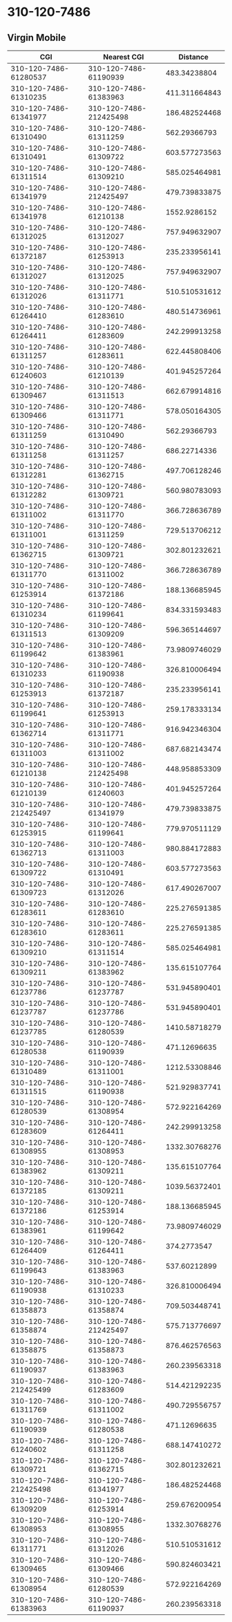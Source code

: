 # 310-120-7486
## Virgin Mobile


| CGI | Nearest CGI | Distance |
|-----|-------------|----------|
| 310-120-7486-61280537 | 310-120-7486-61190939 | 483.34238804 |
| 310-120-7486-61310235 | 310-120-7486-61383963 | 411.311664843 |
| 310-120-7486-61341977 | 310-120-7486-212425498 | 186.482524468 |
| 310-120-7486-61310490 | 310-120-7486-61311259 | 562.29366793 |
| 310-120-7486-61310491 | 310-120-7486-61309722 | 603.577273563 |
| 310-120-7486-61311514 | 310-120-7486-61309210 | 585.025464981 |
| 310-120-7486-61341979 | 310-120-7486-212425497 | 479.739833875 |
| 310-120-7486-61341978 | 310-120-7486-61210138 | 1552.9286152 |
| 310-120-7486-61312025 | 310-120-7486-61312027 | 757.949632907 |
| 310-120-7486-61372187 | 310-120-7486-61253913 | 235.233956141 |
| 310-120-7486-61312027 | 310-120-7486-61312025 | 757.949632907 |
| 310-120-7486-61312026 | 310-120-7486-61311771 | 510.510531612 |
| 310-120-7486-61264410 | 310-120-7486-61283610 | 480.514736961 |
| 310-120-7486-61264411 | 310-120-7486-61283609 | 242.299913258 |
| 310-120-7486-61311257 | 310-120-7486-61283611 | 622.445808406 |
| 310-120-7486-61240603 | 310-120-7486-61210139 | 401.945257264 |
| 310-120-7486-61309467 | 310-120-7486-61311513 | 662.679914816 |
| 310-120-7486-61309466 | 310-120-7486-61311771 | 578.050164305 |
| 310-120-7486-61311259 | 310-120-7486-61310490 | 562.29366793 |
| 310-120-7486-61311258 | 310-120-7486-61311257 | 686.22714336 |
| 310-120-7486-61312281 | 310-120-7486-61362715 | 497.706128246 |
| 310-120-7486-61312282 | 310-120-7486-61309721 | 560.980783093 |
| 310-120-7486-61311002 | 310-120-7486-61311770 | 366.728636789 |
| 310-120-7486-61311001 | 310-120-7486-61311259 | 729.513706212 |
| 310-120-7486-61362715 | 310-120-7486-61309721 | 302.801232621 |
| 310-120-7486-61311770 | 310-120-7486-61311002 | 366.728636789 |
| 310-120-7486-61253914 | 310-120-7486-61372186 | 188.136685945 |
| 310-120-7486-61310234 | 310-120-7486-61199641 | 834.331593483 |
| 310-120-7486-61311513 | 310-120-7486-61309209 | 596.365144697 |
| 310-120-7486-61199642 | 310-120-7486-61383961 | 73.9809746029 |
| 310-120-7486-61310233 | 310-120-7486-61190938 | 326.810006494 |
| 310-120-7486-61253913 | 310-120-7486-61372187 | 235.233956141 |
| 310-120-7486-61199641 | 310-120-7486-61253913 | 259.178333134 |
| 310-120-7486-61362714 | 310-120-7486-61311771 | 916.942346304 |
| 310-120-7486-61311003 | 310-120-7486-61311002 | 687.682143474 |
| 310-120-7486-61210138 | 310-120-7486-212425498 | 448.958853309 |
| 310-120-7486-61210139 | 310-120-7486-61240603 | 401.945257264 |
| 310-120-7486-212425497 | 310-120-7486-61341979 | 479.739833875 |
| 310-120-7486-61253915 | 310-120-7486-61199641 | 779.970511129 |
| 310-120-7486-61362713 | 310-120-7486-61311003 | 980.884172883 |
| 310-120-7486-61309722 | 310-120-7486-61310491 | 603.577273563 |
| 310-120-7486-61309723 | 310-120-7486-61312026 | 617.490267007 |
| 310-120-7486-61283611 | 310-120-7486-61283610 | 225.276591385 |
| 310-120-7486-61283610 | 310-120-7486-61283611 | 225.276591385 |
| 310-120-7486-61309210 | 310-120-7486-61311514 | 585.025464981 |
| 310-120-7486-61309211 | 310-120-7486-61383962 | 135.615107764 |
| 310-120-7486-61237786 | 310-120-7486-61237787 | 531.945890401 |
| 310-120-7486-61237787 | 310-120-7486-61237786 | 531.945890401 |
| 310-120-7486-61237785 | 310-120-7486-61280539 | 1410.58718279 |
| 310-120-7486-61280538 | 310-120-7486-61190939 | 471.12696635 |
| 310-120-7486-61310489 | 310-120-7486-61311001 | 1212.53308846 |
| 310-120-7486-61311515 | 310-120-7486-61190938 | 521.929837741 |
| 310-120-7486-61280539 | 310-120-7486-61308954 | 572.922164269 |
| 310-120-7486-61283609 | 310-120-7486-61264411 | 242.299913258 |
| 310-120-7486-61308955 | 310-120-7486-61308953 | 1332.30768276 |
| 310-120-7486-61383962 | 310-120-7486-61309211 | 135.615107764 |
| 310-120-7486-61372185 | 310-120-7486-61309211 | 1039.56372401 |
| 310-120-7486-61372186 | 310-120-7486-61253914 | 188.136685945 |
| 310-120-7486-61383961 | 310-120-7486-61199642 | 73.9809746029 |
| 310-120-7486-61264409 | 310-120-7486-61264411 | 374.2773547 |
| 310-120-7486-61199643 | 310-120-7486-61383963 | 537.60212899 |
| 310-120-7486-61190938 | 310-120-7486-61310233 | 326.810006494 |
| 310-120-7486-61358873 | 310-120-7486-61358874 | 709.503448741 |
| 310-120-7486-61358874 | 310-120-7486-212425497 | 575.713776697 |
| 310-120-7486-61358875 | 310-120-7486-61358873 | 876.462576563 |
| 310-120-7486-61190937 | 310-120-7486-61383963 | 260.239563318 |
| 310-120-7486-212425499 | 310-120-7486-61283609 | 514.421292235 |
| 310-120-7486-61311769 | 310-120-7486-61311002 | 490.729556757 |
| 310-120-7486-61190939 | 310-120-7486-61280538 | 471.12696635 |
| 310-120-7486-61240602 | 310-120-7486-61311258 | 688.147410272 |
| 310-120-7486-61309721 | 310-120-7486-61362715 | 302.801232621 |
| 310-120-7486-212425498 | 310-120-7486-61341977 | 186.482524468 |
| 310-120-7486-61309209 | 310-120-7486-61253914 | 259.676200954 |
| 310-120-7486-61308953 | 310-120-7486-61308955 | 1332.30768276 |
| 310-120-7486-61311771 | 310-120-7486-61312026 | 510.510531612 |
| 310-120-7486-61309465 | 310-120-7486-61309466 | 590.824603421 |
| 310-120-7486-61308954 | 310-120-7486-61280539 | 572.922164269 |
| 310-120-7486-61383963 | 310-120-7486-61190937 | 260.239563318 |
